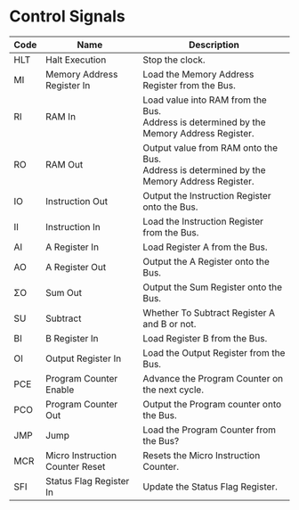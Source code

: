 # Control Signals

| Code | Name                            | Description                                                                                    |
| ---- | ------------------------------- | ---------------------------------------------------------------------------------------------- |
| HLT  | Halt Execution                  | Stop the clock.                                                                                |
| MI   | Memory Address Register In      | Load the Memory Address Register from the Bus.                                                 |
| RI   | RAM In                          | Load value into RAM from the Bus. <br> Address is determined by the Memory Address Register.   |
| RO   | RAM Out                         | Output value from RAM onto the Bus. <br> Address is determined by the Memory Address Register. |
| IO   | Instruction Out                 | Output the Instruction Register onto the Bus.                                                  |
| II   | Instruction In                  | Load the Instruction Register from the Bus.                                                    |
| AI   | A Register In                   | Load Register A from the Bus.                                                                  |
| AO   | A Register Out                  | Output the A Register onto the Bus.                                                            |
| ΣO   | Sum Out                         | Output the Sum Register onto the Bus.                                                          |
| SU   | Subtract                        | Whether To Subtract Register A and B or not.                                                   |
| BI   | B Register In                   | Load Register B from the Bus.                                                                  |
| OI   | Output Register In              | Load the Output Register from the Bus.                                                         |
| PCE  | Program Counter Enable          | Advance the Program Counter on the next cycle.                                                 |
| PCO  | Program Counter Out             | Output the Program counter onto the Bus.                                                       |
| JMP  | Jump                            | Load the Program Counter from the Bus?                                                         |
| MCR  | Micro Instruction Counter Reset | Resets the Micro Instruction Counter.                                                          |
| SFI  | Status Flag Register In         | Update the Status Flag Register.                                                               |
